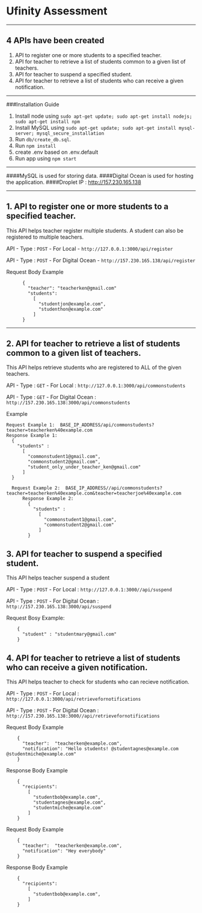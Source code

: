 # Ufinity Assessment
----
## 4 APIs have been created
1. API to register one or more students to a specified teacher.
2. API for teacher to retrieve a list of students common to a given list of teachers.
3. API for teacher to suspend a specified student.
4. API for teacher to retrieve a list of students who can receive a given notification.

----

###Installation Guide 

1. Install node using `sudo apt-get update; sudo apt-get install nodejs; sudo apt-get install npm`
2. Install MySQL using `sudo apt-get update; sudo apt-get install mysql-server; mysql_secure_installation`
3. Run `db/create_db.sql`.
4. Run `npm install`
5. create .env based on .env.default
6. Run app using `npm start`

----

####MySQL is used for storing data.
####Digital Ocean is used for hosting the application. 
####Droplet IP : http://157.230.165.138

----
## 1. API to register one or more students to a specified teacher.
This API helps teacher register multiple students. 
A student can also be registered to multiple teachers.

API - Type : `POST` - For Local - `http://127.0.0.1:3000/api/register`

API - Type : `POST` - For Digital Ocean - `http://157.230.165.138/api/register`

Request Body Example


          {
            "teacher": "teacherken@gmail.com"
            "students":
              [
                "studentjon@example.com",
                "studenthon@example.com"
              ]
          }


----
## 2. API for teacher to retrieve a list of students common to a given list of teachers.
This API helps retrieve students who are registered to ALL of the given teachers.

API - Type : `GET` - For Local : `http://127.0.0.1:3000/api/commonstudents`

API - Type : `GET` - For Digital Ocean : `http://157.230.165.138:3000/api/commonstudents`

Example
    
    Request Example 1:  BASE_IP_ADDRESS/api/commonstudents?teacher=teacherken%40example.com
    Response Example 1:
      {
        "students" :
          [
            "commonstudent1@gmail.com", 
            "commonstudent2@gmail.com",
            "student_only_under_teacher_ken@gmail.com"
          ]
      }
      
      Request Example 2:  BASE_IP_ADDRESS//api/commonstudents?teacher=teacherken%40example.com&teacher=teacherjoe%40example.com
          Response Example 2:
            {
              "students" :
                [
                  "commonstudent1@gmail.com", 
                  "commonstudent2@gmail.com"
                ]
            }




## 3. API for teacher to suspend a specified student.
This API helps teacher suspend a student

API - Type : `POST` - For Local : `http://127.0.0.1:3000//api/suspend`

API - Type : `POST` - For Digital Ocean : `http://157.230.165.138:3000/api/suspend`

Request Bosy Example:

        {
          "student" : "studentmary@gmail.com"
        }

## 4. API for teacher to retrieve a list of students who can receive a given notification.

This API helps teacher to check for students who can recieve notification.

API - Type : `POST` - For Local : `http://127.0.0.1:3000/api/retrievefornotifications` 

API - Type : `POST` - For Digital Ocean : `http://157.230.165.138:3000//api/retrievefornotifications`

Request Body Example

        {
          "teacher":  "teacherken@example.com",
          "notification": "Hello students! @studentagnes@example.com @studentmiche@example.com"
        }

Response Body Example

        {
          "recipients":
            [
              "studentbob@example.com",
              "studentagnes@example.com", 
              "studentmiche@example.com"
            ]   
        }
        
Request Body Example 
        
        {
          "teacher":  "teacherken@example.com",
          "notification": "Hey everybody"
        }

Response Body Example

        {
          "recipients":
            [
              "studentbob@example.com",
            ]   
        }
